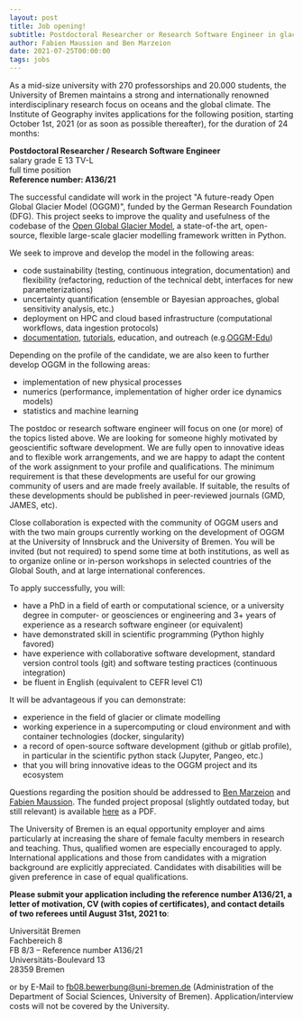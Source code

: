 ```yaml
---
layout: post
title: Job opening! 
subtitle: Postdoctoral Researcher or Research Software Engineer in glacier modeling
author: Fabien Maussion and Ben Marzeion
date: 2021-07-25T00:00:00
tags: jobs
---
```


As a mid-size university with 270 professorships and 20.000 students,
the University of Bremen maintains a strong and internationally renowned
interdisciplinary research focus on oceans and the global climate. The
Institute of Geography invites applications for the following position,
starting October 1st, 2021 (or as soon as possible thereafter), for the
duration of 24 months:

**Postdoctoral Researcher / Research Software Engineer** <br>
salary grade E 13 TV-L <br>
full time position <br>
**Reference number: A136/21** <br>

The successful candidate will work in the project "A future-ready Open
Global Glacier Model (OGGM)", funded by the German Research Foundation
(DFG). This project seeks to improve the quality and usefulness of the
codebase of the [Open Global Glacier Model](http://oggm.org), a
state-of-the art, open-source, flexible large-scale glacier modelling
framework written in Python.

We seek to improve and develop the model in the following areas:
- code sustainability (testing, continuous integration, documentation)
  and flexibility (refactoring, reduction of the technical debt,
  interfaces for new parameterizations)
- uncertainty quantification (ensemble or Bayesian approaches, global
  sensitivity analysis, etc.)
- deployment on HPC and cloud based infrastructure (computational
  workflows, data ingestion protocols)
- [documentation](https://docs.oggm.org), [tutorials](https://oggm.org/tutorials/stable), education, and outreach (e.g.[OGGM-Edu](https://edu.oggm.org))

Depending on the profile of the candidate, we are also keen to further
develop OGGM in the following areas:
- implementation of new physical processes
- numerics (performance, implementation of higher order ice dynamics models)
- statistics and machine learning

The postdoc or research software engineer will focus on one (or more) of
the topics listed above. We are looking for someone highly motivated by
geoscientific software development. We are fully open to innovative
ideas and to flexible work arrangements, and we are happy to adapt the
content of the work assignment to your profile and qualifications. The
minimum requirement is that these developments are useful for our
growing community of users and are made freely available. If suitable,
the results of these developments should be published in peer-reviewed
journals (GMD, JAMES, etc).

Close collaboration is expected with the community of OGGM users and
with the two main groups currently working on the development of OGGM at
the University of Innsbruck and the University of Bremen. You will be
invited (but not required) to spend some time at both institutions, as
well as to organize online or in-person workshops in selected countries
of the Global South, and at large international conferences.

To apply successfully, you will:
- have a PhD in a field of earth or computational science, or a
  university degree in computer- or geosciences or engineering and 3+
  years of experience as a research software engineer (or equivalent)
- have demonstrated skill in scientific programming (Python highly favored)
- have experience with collaborative software development, standard
  version control tools (git) and software testing practices (continuous
  integration)
- be fluent in English (equivalent to CEFR level C1)

It will be advantageous if you can demonstrate:
- experience in the field of glacier or climate modelling
- working experience in a supercomputing or cloud environment and with
  container technologies (docker, singularity)
- a record of open-source software development (github or gitlab
  profile), in particular in the scientific python stack (Jupyter, Pangeo,
  etc.)
- that you will bring innovative ideas to the OGGM project and its ecosystem

Questions regarding the position should be addressed to [Ben Marzeion](mailto:ben.marzeion@uni-bremen.de) and [Fabien Maussion](mailto:fabien.maussion@uibk.ac.at). The funded project proposal (slightly
outdated today, but still relevant) is available [here](https://oggm.org/img/blog/software_project/dfg_software_proposal_final.pdf) as a PDF.

The University of Bremen is an equal opportunity employer and aims
particularly at increasing the share of female faculty members in
research and teaching. Thus, qualified women are especially encouraged
to apply. International applications and those from candidates with a
migration background are explicitly appreciated. Candidates with
disabilities will be given preference in case of equal qualifications.

**Please submit your application including the reference number A136/21, a
letter of motivation, CV (with copies of certificates), and contact
details of two referees until August 31st, 2021 to**:

Universität Bremen<br>
Fachbereich 8<br>
FB 8/3 – Reference number A136/21<br>
Universitäts-Boulevard 13<br>
28359 Bremen

or by E-Mail to [fb08.bewerbung@uni-bremen.de](mailto:fb08.bewerbung@uni-bremen.de) (Administration of the
Department of Social Sciences, University of Bremen).
Application/interview costs will not be covered by the University.
